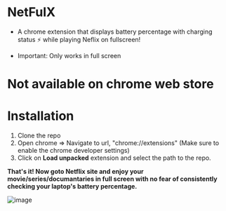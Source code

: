 # NetFulX

- A chrome extension that displays battery percentage with charging status ⚡️
  while playing Neflix on fullscreen!

- Important: Only works in full screen

# Not available on chrome web store

# Installation

1. Clone the repo
2. Open chrome => Navigate to url, "chrome://extensions" (Make sure to enable the chrome developer settings)
3. Click on **Load unpacked** extension and select the path to the repo.

**That's it! Now goto Netflix site and enjoy your movie/series/documantaries in full screen with no fear of consistently checking your laptop's battery percentage.**

![image](https://user-images.githubusercontent.com/39849021/159115167-0fc646b0-62bf-454b-97d7-1713ce3350d3.png)
